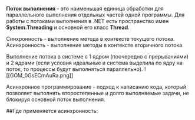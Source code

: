 **Поток выполнения** - это наименьшая единица обработки для параллельного выполнения отдельных частей одной программы.
Для работы с потоками выполнения в .NET есть пространство имен **System.Threading** и основной его класс **Thread**.

Синхронность - выполнение метода в контексте текущего потока.
Асинхронность - выполнение  методы в контексте вторичного потока.

Выполнение потока в системе с 1 ядром (поочередно с прерываниями) и 2 ядрами (если условия идеальные и система выделила по ядру на поток, то процессы будут выполняться параллельно).
![[GOM_0GsECmAuRa.png]]

Асинхронное программирование - подход к написанию кода, который позволяет выполнять второстепенные и долго выполняемые задачи, не блокируя основной поток выполнения.

##Где применяется асинхронность:


